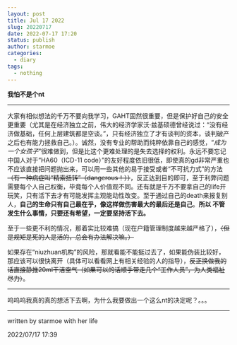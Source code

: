 ```yaml
---
layout: post
title: Jul 17 2022
slug: 20220717
date: 2022-07-17 17:20
status: publish
author: starmoe
categories:
  - diary
tags:
  - nothing
---
```

<!--generted by linux shell-->
**我怕不是个nt**

---

大家有相似想法的千万不要向我学习，GAHT固然很重要，但是保护好自己的安全更重要（尤其是在经济独立之前，伟大的经济学家沃·兹基硕德曾经说过：“没有经济做基础，任何上层建筑都是空谈。”，只有经济独立了才有谈判的资本，谈判破产之后也有能力拯救自己。）。诚然，没有专业的帮助而纯粹依靠自己的感觉，“*成为一个女孩子*”很难做到，但是比这个更难处理的是失去选择的权利。永远不要忘记中国人对于“HA60（ICD-11 code）”的友好程度依旧很低，即使真的gd非常严重也不应该直接把问题抛出来，可以用一些其他的易于接受或者“不可抗力式”的方法~~（有一种病症叫“精索扭转”（dangerous！））~~，反正达到目的即可，至于利弊问题需要每个人自己权衡，毕竟每个人价值观不同。还有就是千万不要拿自己的life开玩笑，只有活下去才有可能发挥主观能动性改变。至于通过自己的death来报复别人，**自己的生命只有自己最在乎，像这样做伤害最大的最后还是自己**。**所以 不管发生什么事情，只要还有希望，一定要坚持活下去。**

至于一些更不利的情况，那着实比较难搞（现在户籍管理制度越来越严格了），~~（但是规矩是死的人是活的，总会有办法解决嘛。）~~

如果存在“niuzhuan机构”的风险，那就看能不能挺过去了，如果能伪装比较好，那应该可以很快离开（具体可以看看网上有相关经验的人的指导），~~反正换做我的话直接静推20ml干洁空气（如果可以的话顺手带走几个“工作人员”，为人类福祉尽力）~~。

---


呜呜呜我真的真的想活下去啊，为什么我要做出一个这么nt的决定呢？。。。

---

written by starmoe with her life

2022/07/17 17:39
